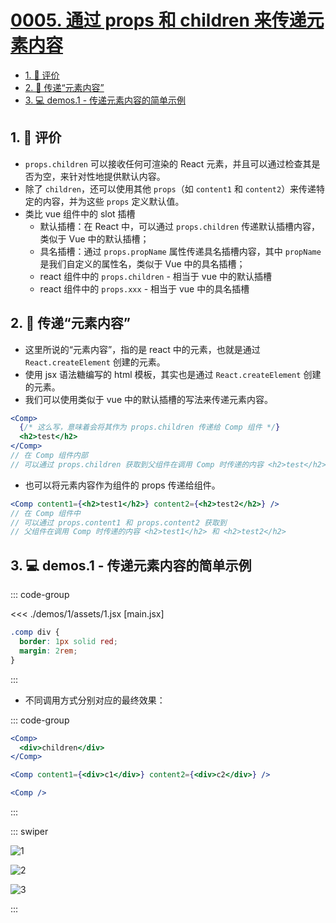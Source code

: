 # [0005. 通过 props 和 children 来传递元素内容](https://github.com/tnotesjs/TNotes.react/tree/main/notes/0005.%20%E9%80%9A%E8%BF%87%20props%20%E5%92%8C%20children%20%E6%9D%A5%E4%BC%A0%E9%80%92%E5%85%83%E7%B4%A0%E5%86%85%E5%AE%B9)

<!-- region:toc -->

- [1. 🫧 评价](#1--评价)
- [2. 📒 传递“元素内容”](#2--传递元素内容)
- [3. 💻 demos.1 - 传递元素内容的简单示例](#3--demos1---传递元素内容的简单示例)

<!-- endregion:toc -->

## 1. 🫧 评价

- `props.children` 可以接收任何可渲染的 React 元素，并且可以通过检查其是否为空，来针对性地提供默认内容。
- 除了 `children`，还可以使用其他 `props`（如 `content1` 和 `content2`）来传递特定的内容，并为这些 `props` 定义默认值。
- 类比 vue 组件中的 slot 插槽
  - 默认插槽：在 React 中，可以通过 `props.children` 传递默认插槽内容，类似于 Vue 中的默认插槽；
  - 具名插槽：通过 `props.propName` 属性传递具名插槽内容，其中 `propName` 是我们自定义的属性名，类似于 Vue 中的具名插槽；
  - react 组件中的 `props.children` - 相当于 vue 中的默认插槽
  - react 组件中的 `props.xxx` - 相当于 vue 中的具名插槽

## 2. 📒 传递“元素内容”

- 这里所说的“元素内容”，指的是 react 中的元素，也就是通过 `React.createElement` 创建的元素。
- 使用 jsx 语法糖编写的 html 模板，其实也是通过 `React.createElement` 创建的元素。
- 我们可以使用类似于 vue 中的默认插槽的写法来传递元素内容。

```jsx
<Comp>
  {/* 这么写，意味着会将其作为 props.children 传递给 Comp 组件 */}
  <h2>test</h2>
</Comp>
// 在 Comp 组件内部
// 可以通过 props.children 获取到父组件在调用 Comp 时传递的内容 <h2>test</h2>
```

- 也可以将元素内容作为组件的 props 传递给组件。

```jsx
<Comp content1={<h2>test1</h2>} content2={<h2>test2</h2>} />
// 在 Comp 组件中
// 可以通过 props.content1 和 props.content2 获取到
// 父组件在调用 Comp 时传递的内容 <h2>test1</h2> 和 <h2>test2</h2>
```

## 3. 💻 demos.1 - 传递元素内容的简单示例

::: code-group

<<< ./demos/1/assets/1.jsx [main.jsx]

```css [Comp.css]
.comp div {
  border: 1px solid red;
  margin: 2rem;
}
```

:::

- 不同调用方式分别对应的最终效果：

::: code-group

```jsx [1]
<Comp>
  <div>children</div>
</Comp>
```

```jsx [2]
<Comp content1={<div>c1</div>} content2={<div>c2</div>} />
```

```jsx [3]
<Comp />
```

:::

::: swiper

![1](https://cdn.jsdelivr.net/gh/tnotesjs/imgs@main/2025-06-27-20-15-01.png)

![2](https://cdn.jsdelivr.net/gh/tnotesjs/imgs@main/2025-06-27-20-15-08.png)

![3](https://cdn.jsdelivr.net/gh/tnotesjs/imgs@main/2025-06-27-20-15-16.png)

:::
